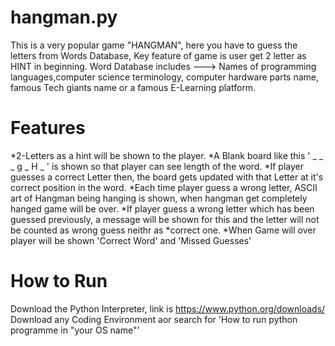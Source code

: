 # hangman.py
This is a very popular game "HANGMAN", here you have to guess the letters from Words Database, Key feature of game is user get 2 letter as HINT in beginning. 
Word Database includes ---> Names of programming languages,computer science terminology, computer hardware parts name, famous Tech giants name or a famous E-Learning platform.

# Features
*2-Letters as a hint will be shown to the player.
*A Blank board like this ' _ _ _ g _ H _ ' is shown so that player can see length of the word.
*If player guesses a correct Letter then, the board gets updated with that Letter at it's correct position in the word.
*Each time player guess a wrong letter, ASCII art of Hangman being hanging is shown, when hangman get completely hanged game will be over.
*If player guess a wrong letter which has been guessed previously, a message will be shown for this and the letter will not be counted as wrong guess neithr as *correct one.
*When Game will over player will be shown 'Correct Word' and 'Missed Guesses'

# How to Run 
Download the Python Interpreter, link is https://www.python.org/downloads/
Download any Coding Environment aor search for 'How to run python programme in "your OS name"'

      

